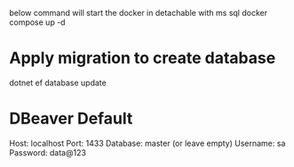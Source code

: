 below command will start the docker in detachable with ms sql
docker compose up -d

# Apply migration to create database

dotnet ef database update

# DBeaver Default

Host: localhost
Port: 1433
Database: master (or leave empty)
Username: sa
Password: data@123
